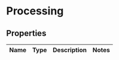 
# Processing

## Properties
Name | Type | Description | Notes
------------ | ------------- | ------------- | -------------



